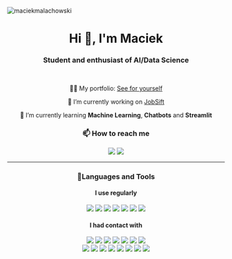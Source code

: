 <p align="left"> <img src="https://komarev.com/ghpvc/?username=maciekmalachowski&label=Profile%20views&color=0e75b6&style=flat" alt="maciekmalachowski" /> </p>

<h1 align="center">Hi 👋, I'm Maciek</h1>
<h3 align="center">Student and enthusiast of AI/Data Science</h3>
<br>
<p align="center"> 👨‍💻 My portfolio: <a href="https://maciekmalachowski.pl">See for yourself</a> </p>

<p align="center"> 🔭 I’m currently working on <a href="https://github.com/maciekmalachowski/JobSift">JobSift</a></p>

<p align="center"> 🌱 I’m currently learning <b>Machine Learning</b>, <b>Chatbots</b> and <b>Streamlit</b> </p>

<h3 align="center">📫 How to reach me</h3>
<p align="center">
<a href="mailto:maciejmalachowski1@gmail.com" target="_blank"><img src="https://img.shields.io/badge/gmail-%23DD0031.svg?&style=for-the-badge&logo=gmail&logoColor=white"/></a>
<a href="https://www.linkedin.com/in/maciej-małachowski-749577228" target="_blank"><img src="https://img.shields.io/badge/LinkedIn-0077B5?style=for-the-badge&logo=linkedin&logoColor=white"/></a>

<hr>

<h3 align="center">🧰Languages and Tools</h3>
<h4 align="center">I use regularly</h4>
<p align="center">
<img src="https://img.shields.io/badge/Python-FFD43B?style=for-the-badge&logo=python&logoColor=blue" /> 
<img src="https://img.shields.io/badge/GitHub-100000?style=for-the-badge&logo=github&logoColor=white"/>
<img src="https://img.shields.io/badge/GIT-E44C30?style=for-the-badge&logo=git&logoColor=white"/>
<img src="https://img.shields.io/badge/scikit_learn-F7931E?style=for-the-badge&logo=scikit-learn&logoColor=white"/>
<img src="https://img.shields.io/badge/Tailwind_CSS-38B2AC?style=for-the-badge&logo=tailwind-css&logoColor=white"/>
<img src="https://img.shields.io/badge/ChatGPT-74aa9c?style=for-the-badge&logo=openai&logoColor=white"/>
<img src="https://img.shields.io/badge/Pandas-2C2D72?style=for-the-badge&logo=pandas&logoColor=white"/>

  
</p>
<h4 align="center">I had contact with</h4>
<p align="center">  
<img src="https://img.shields.io/badge/HTML5-E34F26?style=for-the-badge&logo=html5&logoColor=white"/>
<img src="https://img.shields.io/badge/CSS3-1572B6?style=for-the-badge&logo=css3&logoColor=white"/>
<img src="https://img.shields.io/badge/JavaScript-323330?style=for-the-badge&logo=javascript&logoColor=F7DF1E"/>
<img src="https://img.shields.io/badge/PHP-777BB4?style=for-the-badge&logo=php&logoColor=white"/>
<img src="https://img.shields.io/badge/React-20232A?style=for-the-badge&logo=react&logoColor=61DAFB"/>
<img src="https://img.shields.io/badge/PyTorch-EE4C2C?style=for-the-badge&logo=pytorch&logoColor=white"/>
<img src="https://img.shields.io/badge/TypeScript-007ACC?style=for-the-badge&logo=typescript&logoColor=white"/>
<br>
<img src="https://img.shields.io/badge/Streamlit-FF4B4B?style=for-the-badge&logo=Streamlit&logoColor=white"/>
<img src="https://img.shields.io/badge/next%20js-000000?style=for-the-badge&logo=nextdotjs&logoColor=white"/>
<img src="https://img.shields.io/badge/Django-092E20?style=for-the-badge&logo=django&logoColor=green"/>
<img src="https://img.shields.io/badge/MySQL-005C84?style=for-the-badge&logo=mysql&logoColor=white"/>
<img src="https://img.shields.io/badge/Netlify-00C7B7?style=for-the-badge&logo=netlify&logoColor=white"/>
<img src="https://img.shields.io/badge/langchain-1C3C3C?style=for-the-badge&logo=langchain&logoColor=white"/>
<img src="https://img.shields.io/badge/Docker-2CA5E0?style=for-the-badge&logo=docker&logoColor=white"/>
<img src="https://img.shields.io/badge/Selenium-43B02A?style=for-the-badge&logo=Selenium&logoColor=white"/>
  
</p>


